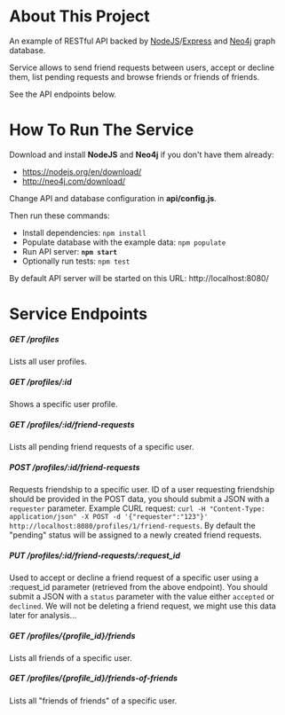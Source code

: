 # About This Project

An example of RESTful API backed by [NodeJS](https://nodejs.org)/[Express](http://expressjs.com/) and [Neo4j](neo4j.com) graph database.

Service allows to send friend requests between users, accept or decline them, list pending requests and browse friends or friends of friends.

See the API endpoints below.

# How To Run The Service

Download and install **NodeJS** and **Neo4j** if you don't have them already:
* https://nodejs.org/en/download/
* http://neo4j.com/download/

Change API and database configuration in **api/config.js**.

Then run these commands:
* Install dependencies: `npm install`
* Populate database with the example data: `npm populate`
* Run API server: **`npm start`**
* Optionally run tests: `npm test`

By default API server will be started on this URL: http://localhost:8080/

# Service Endpoints

##### GET /profiles
Lists all user profiles.

##### GET /profiles/:id
Shows a specific user profile.

##### GET /profiles/:id/friend-requests
Lists all pending friend requests of a specific user.

##### POST /profiles/:id/friend-requests
Requests friendship to a specific user. ID of a user requesting friendship should be provided in the POST data, you should submit a JSON with a `requester` parameter. Example CURL request: `curl -H "Content-Type: application/json" -X POST -d '{"requester":"123"}' http://localhost:8080/profiles/1/friend-requests`. By default the "pending" status will be assigned to a newly created friend requests.

##### PUT /profiles/:id/friend-requests/:request_id
Used to accept or decline a friend request of a specific user using a :request_id parameter (retrieved from the above endpoint). You should submit a JSON with a `status` parameter with the value either `accepted` or `declined`. We will not be deleting a friend request, we might use this data later for analysis...

##### GET /profiles/{profile_id}/friends
Lists all friends of a specific user.

##### GET /profiles/{profile_id}/friends-of-friends
Lists all "friends of friends" of a specific user.
